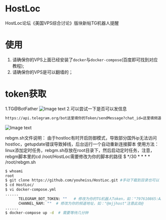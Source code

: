 # HostLoc

HostLoc论坛《美国VPS综合讨论》版块新帖TG机器人提醒

# 使用

1. 请确保你的VPS上面已经安装了`docker`与`docker-compose`(百度即可找到对应教程);
2. 请确保你的VPS是可以翻墙的；

# token获取
1.TG@BotFather
![Image text](https://233404.xyz/images/2020/06/22/QsQWxA2ceg/Snipaste_2020-06-22_07-58-10.png)
2.可以尝试一下是否可以发信息
```bash
https://api.telegram.org/bot这里填你的Token/sendMessage?chat_id=这里填频道id注意要加@&text=测试测试
```
![Image text](https://233404.xyz/images/2020/06/22/OXmj4dxYHA/Snipaste_2020-06-22_08-17-30.png)

rebgm.sh文件说明：
由于hostloc有时开启防御模式，导致部分国外ip无法访问hostloc，getupdate错误导致掉线，后台运行一个自动重新连接脚本
使用方法：linux添加定时任务，rebgm.sh存放在root目录下，然后启动定时任务，注意，rebgm脚本里的cd /root/HostLoc需要修改为你的脚本的路径
$ */30 * * * * /root/rebgm.sh

```bash
$ whoami
root
$ git clone https://github.com/youheiss/HostLoc.git #手动下载到目录也可以
$ cd HostLoc/
$ vi docker-compose.yml
......
      TELEGRAM_BOT_TOKEN: ""   # 修改为你的TG机器人Token，如："797610865:AAHdrMSDAVxSDAV_QQOKMKCqPLKJhuEA3A8"
      CHANNEL_NAM: ""  # 修改为你的频道地址，如："@mjjhost"注意此处@
......
$ docker-compose up -d  # 需要等待几分钟
```


